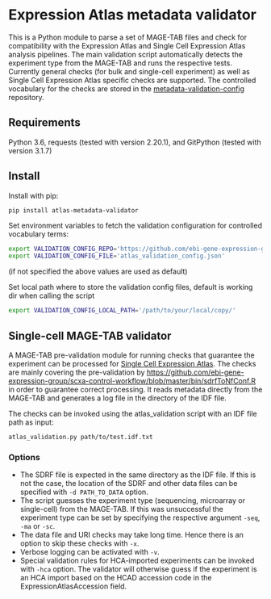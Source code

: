# Expression Atlas metadata validator

This is a Python module to parse a set of MAGE-TAB files and check for compatibility with the Expression Atlas and Single Cell Expression Atlas analysis pipelines. The main validation script automatically detects the experiment type from the MAGE-TAB and runs the respective tests. Currently general checks (for bulk and single-cell experiment) as well as Single Cell Expression Atlas specific checks are supported. The controlled vocabulary for the checks are stored in the [metadata-validation-config](https://github.com/ebi-gene-expression-group/metadata-validation-config) repository. 

## Requirements

Python 3.6, requests (tested with version 2.20.1), and GitPython (tested with version 3.1.7)


## Install

Install with pip:
```
pip install atlas-metadata-validator
```

Set environment variables to fetch the validation configuration for controlled vocabulary terms:

```bash
export VALIDATION_CONFIG_REPO='https://github.com/ebi-gene-expression-group/metadata-validation-config'
export VALIDATION_CONFIG_FILE='atlas_validation_config.json'
```
(if not specified the above values are used as default)

Set local path where to store the validation config files, default is working dir when calling the script
```bash
export VALIDATION_CONFIG_LOCAL_PATH='/path/to/your/local/copy/'
```


## Single-cell MAGE-TAB validator

A MAGE-TAB pre-validation module for running checks that guarantee the experiment can be processed for [Single Cell Expression Atlas](https://www.ebi.ac.uk/gxa/sc/home). The checks are mainly covering the pre-validation by https://github.com/ebi-gene-expression-group/scxa-control-workflow/blob/master/bin/sdrfToNfConf.R in order to guarantee correct processing. It reads metadata directly from the MAGE-TAB and generates a log file in the directory of the IDF file.

The checks can be invoked using the atlas_validation script with an IDF file path as input:
```
atlas_validation.py path/to/test.idf.txt 
```

### Options
- The SDRF file is expected in the same directory as the IDF file. If this is not the case, the location of the SDRF and other data files can be specified with `-d PATH_TO_DATA` option.
- The script guesses the experiment type (sequencing, microarray or single-cell) from the MAGE-TAB. If this was unsuccessful the experiment type can be set by specifying the respective argument `-seq`, `-ma` or `-sc`. 
- The data file and URI checks may take long time. Hence there is an option to skip these checks with `-x`.
- Verbose logging can be activated with `-v`.
- Special validation rules for HCA-imported experiments can be invoked with `-hca` option. The validator will otherwise guess if the experiment is an HCA import based on the HCAD accession code in the ExpressionAtlasAccession field. 
